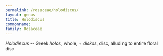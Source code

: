 ```yaml
---
permalink: /rosaceae/holodiscus/
layout: genus
title: Holodiscus
commonname:
family: Rosaceae
---
```


*Holodiscus* -- Greek *holos*, whole, + *diskos*, disc, alluding to entire floral disc
